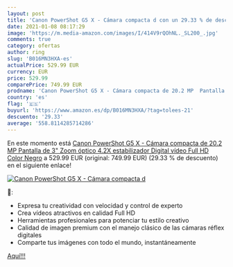 ```yaml
---
layout: post
title: 'Canon PowerShot G5 X - Cámara compacta d con un 29.33 % de descuento'
date: 2021-01-08 08:17:29
image: 'https://m.media-amazon.com/images/I/414V9rQOhNL._SL200_.jpg'
comments: true
category: ofertas
author: ring
slug: 'B016MN3HXA-es'
actualPrice: 529.99 EUR
currency: EUR
price: 529.99
comparePrice: 749.99 EUR
prodname: 'Canon PowerShot G5 X - Cámara compacta de 20.2 MP  Pantalla de 3"  Zoom óptico 4.2X  estabilizador Digital  vídeo Full HD   Color Negro'
country: 'es'
flag: '🇪🇸'
buyurl: 'https://www.amazon.es/dp/B016MN3HXA/?tag=tolees-21'
descuento: '29.33'
average: '558.8114285714286'
---
```


En este momento está [Canon PowerShot G5 X - Cámara compacta de 20.2 MP  Pantalla de 3"  Zoom óptico 4.2X  estabilizador Digital  vídeo Full HD   Color Negro](https://www.amazon.es/dp/B016MN3HXA/?tag=tolees-21) a 529.99 EUR (original: 749.99 EUR) (29.33 %  de descuento) en el siguiente enlace!

[![Canon PowerShot G5 X - Cámara compacta d](https://m.media-amazon.com/images/I/414V9rQOhNL._SL200_.jpg)](https://www.amazon.es/dp/B016MN3HXA/?tag=tolees-21)

🔎:

- Expresa tu creatividad con velocidad y control de experto
- Crea vídeos atractivos en calidad Full HD
- Herramientas profesionales para potenciar tu estilo creativo
- Calidad de imagen premium con el manejo clásico de las cámaras réflex digitales
- Comparte tus imágenes con todo el mundo, instantáneamente

[Aquí!!!](https://www.amazon.es/dp/B016MN3HXA/?tag=tolees-21)
